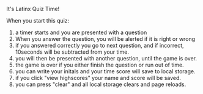 It's Latinx Quiz Time!

When you start this quiz:
1. a timer starts and you are presented with a question
2. When you answer the question, you will be alerted if it is right or wrong
3. if you answered correctly you go to next question, and if incorrect, 10seconds will be subtracted from your time.
4. you will then be presented with another question, until the game is over.
5. the game is over if you either finish the question or run out of time.
6. you can write your initals and your time score will save to local storage.
7. if you click "view highscores" your name and score will be saved.
8. you can press "clear" and all local storage clears and page reloads.

